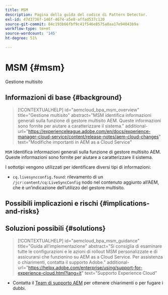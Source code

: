 ```yaml
---
title: MSM
description: Pagina della guida del codice di Pattern Detector.
exl-id: 47d3736f-146f-4674-a5e8-affad537c120
source-git-commit: 84c193b66fbf9c41f546e8575a0aa17e94043b9a
workflow-type: tm+mt
source-wordcount: '145'
ht-degree: 51%

---
```


# MSM {#msm}

Gestione multisito

## Informazioni di base {#background}

>[!CONTEXTUALHELP]
>id="aemcloud_bpa_msm_overview"
>title="Gestione multisito"
>abstract="MSM identifica informazioni generali sulla funzione di gestore multisito AEM. Queste informazioni sono fornite per aiutare a caratterizzare il sistema."
>additional-url="https://experienceleague.adobe.com/en/docs/experience-manager-cloud-service/content/release-notes/aem-cloud-changes" text="Modifiche importanti in AEM as a Cloud Service"

`MSM`  Identifica informazioni generali sulla funzione di gestore multisito AEM. Queste informazioni sono fornite per aiutare a caratterizzare il sistema.

I sottotipi vengono utilizzati per identificare diversi tipi di informazioni:

* `cq.livesyncconfig.found`: rilevamento di un `/jcr:content/cq:LiveSyncConfig` nodo nel contenuto aggiunto all’AEM, che è un’indicazione dell’utilizzo del gestore multisito.

## Possibili implicazioni e rischi {#implications-and-risks}


## Soluzioni possibili {#solutions}

>[!CONTEXTUALHELP]
>id="aemcloud_bpa_msm_guidance"
>title="Guida all’implementazione"
>abstract="Si consiglia di esaminare tutte le configurazioni e le azioni di rollout MSM personalizzate e di assicurarsi che funzionino su AEM as a Cloud Service. Per assistenza o chiarimenti, contatta il supporto Adobe."
>additional-url="https://helpx.adobe.com/enterprise/using/support-for-experience-cloud.html?lang=it" text="Supporto Experience Cloud"

* Contatta il [Team di supporto AEM](https://helpx.adobe.com/it/enterprise/using/support-for-experience-cloud.html) per ottenere chiarimenti o per fugare i dubbi.
